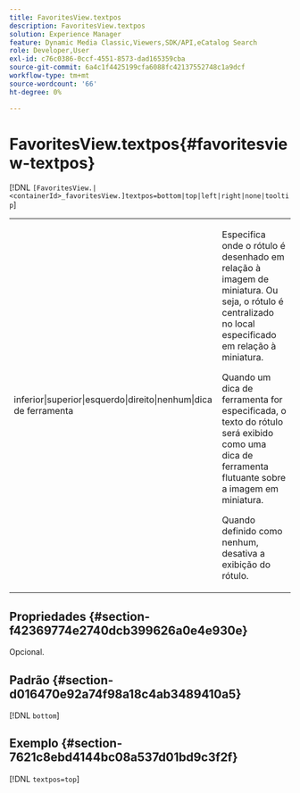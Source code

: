 ```yaml
---
title: FavoritesView.textpos
description: FavoritesView.textpos
solution: Experience Manager
feature: Dynamic Media Classic,Viewers,SDK/API,eCatalog Search
role: Developer,User
exl-id: c76c0386-0ccf-4551-8573-dad165359cba
source-git-commit: 6a4c1f4425199cfa6088fc42137552748c1a9dcf
workflow-type: tm+mt
source-wordcount: '66'
ht-degree: 0%

---
```


# FavoritesView.textpos{#favoritesview-textpos}

[!DNL `[FavoritesView.|<containerId>_favoritesView.]textpos=bottom|top|left|right|none|tooltip`]

<table id="table_2B109D2F91E64B5382B31921C3780FA5"> 
 <tbody> 
  <tr> 
   <td colname="col1"> <p><span class="codeph"> inferior|superior|esquerdo|direito|nenhum|dica de ferramenta</span> </p> </td> 
   <td colname="col2"> <p> Especifica onde o rótulo é desenhado em relação à imagem de miniatura. Ou seja, o rótulo é centralizado no local especificado em relação à miniatura. </p> <p>Quando um <span class="codeph"> dica de ferramenta</span> for especificada, o texto do rótulo será exibido como uma dica de ferramenta flutuante sobre a imagem em miniatura. </p> <p>Quando definido como <span class="codeph"> nenhum</span>, desativa a exibição do rótulo. </p> </td> 
  </tr> 
 </tbody> 
</table>

## Propriedades {#section-f42369774e2740dcb399626a0e4e930e}

Opcional.

## Padrão {#section-d016470e92a74f98a18c4ab3489410a5}

[!DNL `bottom`]

## Exemplo {#section-7621c8ebd4144bc08a537d01bd9c3f2f}

[!DNL `textpos=top`]
